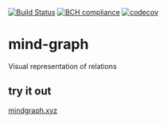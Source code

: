 [![Build Status](https://travis-ci.org/horoshenkih/mind-graph.svg?branch=master)](https://travis-ci.org/horoshenkih/mind-graph)
[![BCH compliance](https://bettercodehub.com/edge/badge/horoshenkih/mind-graph?branch=master)](https://bettercodehub.com/)
[![codecov](https://codecov.io/gh/horoshenkih/mind-graph/branch/master/graph/badge.svg)](https://codecov.io/gh/horoshenkih/mind-graph)

# mind-graph
Visual representation of relations

## try it out
[mindgraph.xyz](http://mindgraph.xyz/)
